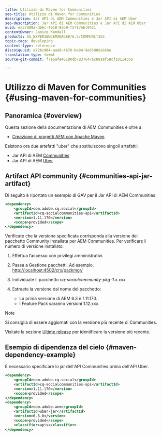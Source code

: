 ```yaml
---
title: Utilizzo di Maven for Communities
seo-title: Utilizzo di Maven for Communities
description: Jar API di AEM Communities e Jar API di AEM Uber
seo-description: Jar API di AEM Communities e Jar API di AEM Uber
uuid: ea37a89a-db6c-4018-8ab9-f5717e6c0421
contentOwner: Janice Kendall
products: SG_EXPERIENCEMANAGER/6.5/COMMUNITIES
topic-tags: developing
content-type: reference
discoiquuid: a726c904-aadd-4678-be84-9e05808ab8be
translation-type: tm+mt
source-git-commit: f7e5afe46100db7837647ac89aaf58cf101143b0

---
```



# Utilizzo di Maven for Communities {#using-maven-for-communities}

## Panoramica {#overview}

Questa sezione della documentazione di AEM Communities è oltre a:

* [Creazione di progetti AEM con Apache Maven](../../help/sites-developing/ht-projects-maven.md).

Esistono ora due artefatti &quot;uber&quot; che sostituiscono singoli artefatti:

* Jar API di AEM [Communities](#communities-api-jar-artifact)
* Jar API di AEM [Uber](../../help/sites-developing/ht-projects-maven.md#what-is-the-uberjar)

## Artifact API community {#communities-api-jar-artifact}

Di seguito è riportato un esempio di GAV per il Jar API di AEM Communities:

```xml
<dependency>
    <groupId>com.adobe.cq.social</groupId>
    <artifactId>cq-socialcommunities-api</artifactId>
    <version>1.11.170</version>
    <scope>provided</scope>
</dependency>
```

Verificate che la versione specificata corrisponda alla versione del pacchetto Community installata per AEM Communities. Per verificare il numero di versione installato:

1. Effettua l’accesso con privilegi amministrativi.
1. Passa a Gestione [](../../help/sites-administering/package-manager.md)pacchetti. Ad esempio, [http://localhost:4502/crx/packmgr/](http://localhost:4502/crx/packmgr/)

1. Individuate il pacchetto *cq-socialcommunity-pkg-1.x.xxx*
1. Estraete la versione dal nome del pacchetto:
   * La prima versione di AEM 6.3 è 1.11.170.
   * I Feature Pack saranno versioni 1.12.xxx.

>[!NOTE]
>
>Si consiglia di essere aggiornati con la versione più recente di Communities.
>
>Visitate la sezione [Ultime release](deploy-communities.md#latest-releases) per identificare la versione più recente.


## Esempio di dipendenza del cielo {#maven-dependency-example}

È necessario specificare lo jar dell&#39;API Communities prima dell&#39;API Uber.

```xml
<dependency>
    <groupId>com.adobe.cq.social</groupId>
    <artifactId>cq-socialcommunities-api</artifactId>
    <version>1.11.170</version>
    <scope>provided</scope>
</dependency>
<dependency>
    <groupId>com.adobe.aem</groupId>
    <artifactId>uber-jar</artifactId>
    <version>6.3.0</version>
    <scope>provided</scope>
    <classifier>apis</classifier>
</dependency>
```
